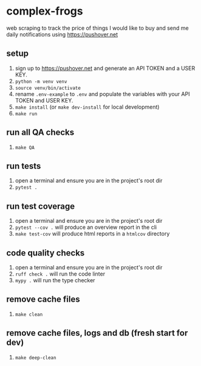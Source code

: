 # complex-frogs
web scraping to track the price of things I would like to buy and send me daily notifications using https://pushover.net

## setup
1. sign up to https://pushover.net and generate an API TOKEN and a USER KEY.
1. `python -m venv venv`
1. `source venv/bin/activate`
1. rename `.env-example` to `.env` and populate the variables with your API TOKEN and USER KEY.
1. `make install` (or `make dev-install` for local development)
1. `make run`

## run all QA checks
1. `make QA`

## run tests
1. open a terminal and ensure you are in the project's root dir
1. `pytest .`

## run test coverage
1. open a terminal and ensure you are in the project's root dir
1. `pytest --cov .` will produce an overview report in the cli
1. `make test-cov` will produce html reports in a `htmlcov` directory

## code quality checks
1. open a terminal and ensure you are in the project's root dir
1. `ruff check .` will run the code linter
1. `mypy .` will run the type checker

## remove cache files
1. `make clean`

## remove cache files, logs and db (fresh start for dev)
1. `make deep-clean`